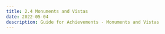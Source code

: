 ```yaml
---
title: 2.4 Monuments and Vistas
date: 2022-05-04    
description: Guide for Achievements - Monuments and Vistas     
---
```

